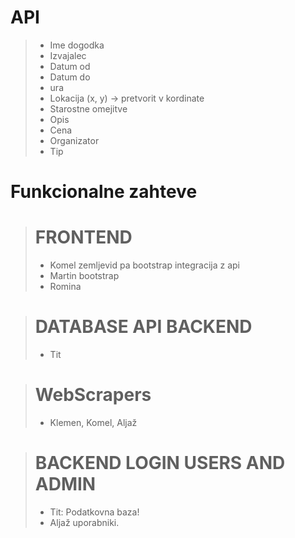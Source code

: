# API 
> - Ime dogodka
> - Izvajalec
> - Datum od
> - Datum do
> - ura 
> - Lokacija (x, y) -> pretvorit v kordinate
> - Starostne omejitve
> - Opis
> - Cena
> - Organizator
> - Tip 

# Funkcionalne zahteve
> # FRONTEND
> - Komel zemljevid pa bootstrap integracija z api
> - Martin bootstrap
> - Romina 


> # DATABASE API BACKEND
> - Tit


> # WebScrapers
> - Klemen, Komel, Aljaž

> # BACKEND LOGIN USERS AND ADMIN
>  - Tit: Podatkovna baza!
>  - Aljaž uporabniki.
>
> 
